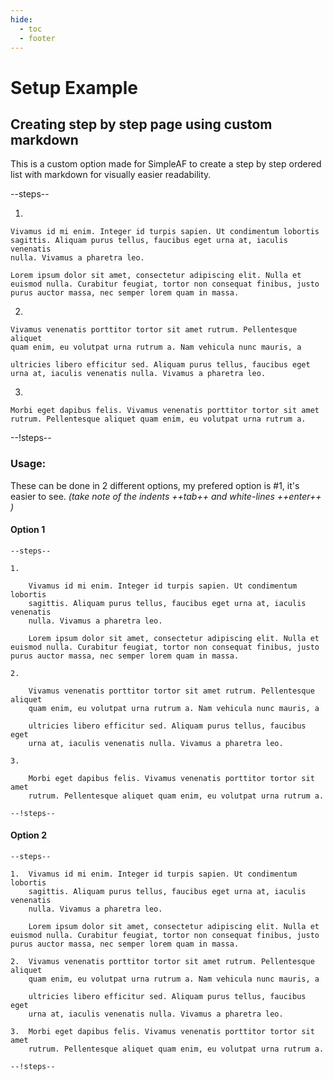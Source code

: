 ```yaml
---
hide:
  - toc
  - footer
---
```


# Setup Example

## Creating step by step page using custom markdown

This is a custom option made for SimpleAF to create a step by step ordered list with markdown for visually easier readability.

--steps--

1.  

    Vivamus id mi enim. Integer id turpis sapien. Ut condimentum lobortis
    sagittis. Aliquam purus tellus, faucibus eget urna at, iaculis venenatis
    nulla. Vivamus a pharetra leo.

    Lorem ipsum dolor sit amet, consectetur adipiscing elit. Nulla et euismod nulla. Curabitur feugiat, tortor non consequat finibus, justo purus auctor massa, nec semper lorem quam in massa.

2.  

    Vivamus venenatis porttitor tortor sit amet rutrum. Pellentesque aliquet
    quam enim, eu volutpat urna rutrum a. Nam vehicula nunc mauris, a

    ultricies libero efficitur sed. Aliquam purus tellus, faucibus eget
    urna at, iaculis venenatis nulla. Vivamus a pharetra leo.

3.  

    Morbi eget dapibus felis. Vivamus venenatis porttitor tortor sit amet
    rutrum. Pellentesque aliquet quam enim, eu volutpat urna rutrum a.

--!steps--

### Usage:
These can be done in 2 different options,
my prefered option is #1, it's easier to see.
_(take note of the indents ++tab++ and white-lines ++enter++ )_

#### Option 1
```
--steps--

1.  

    Vivamus id mi enim. Integer id turpis sapien. Ut condimentum lobortis
    sagittis. Aliquam purus tellus, faucibus eget urna at, iaculis venenatis
    nulla. Vivamus a pharetra leo.

    Lorem ipsum dolor sit amet, consectetur adipiscing elit. Nulla et euismod nulla. Curabitur feugiat, tortor non consequat finibus, justo purus auctor massa, nec semper lorem quam in massa.

2.  

    Vivamus venenatis porttitor tortor sit amet rutrum. Pellentesque aliquet
    quam enim, eu volutpat urna rutrum a. Nam vehicula nunc mauris, a

    ultricies libero efficitur sed. Aliquam purus tellus, faucibus eget
    urna at, iaculis venenatis nulla. Vivamus a pharetra leo.

3.  

    Morbi eget dapibus felis. Vivamus venenatis porttitor tortor sit amet
    rutrum. Pellentesque aliquet quam enim, eu volutpat urna rutrum a.

--!steps--
```
#### Option 2
```
--steps--

1.  Vivamus id mi enim. Integer id turpis sapien. Ut condimentum lobortis
    sagittis. Aliquam purus tellus, faucibus eget urna at, iaculis venenatis
    nulla. Vivamus a pharetra leo.

    Lorem ipsum dolor sit amet, consectetur adipiscing elit. Nulla et euismod nulla. Curabitur feugiat, tortor non consequat finibus, justo purus auctor massa, nec semper lorem quam in massa.

2.  Vivamus venenatis porttitor tortor sit amet rutrum. Pellentesque aliquet
    quam enim, eu volutpat urna rutrum a. Nam vehicula nunc mauris, a

    ultricies libero efficitur sed. Aliquam purus tellus, faucibus eget
    urna at, iaculis venenatis nulla. Vivamus a pharetra leo.

3.  Morbi eget dapibus felis. Vivamus venenatis porttitor tortor sit amet
    rutrum. Pellentesque aliquet quam enim, eu volutpat urna rutrum a.

--!steps--
```
